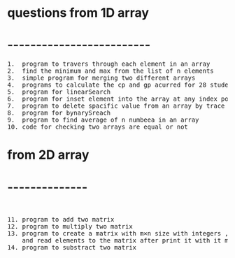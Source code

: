 # questions from 1D array
# -------------------------
<pre>
1.  program to travers through each element in an array
2.  find the minimum and max from the list of n elements
3.  simple program for merging two different arrays
4.  programs to calculate the cp and gp acurred for 28 students according to there marks
5.  program for linearSearch
6.  program for inset element into the array at any index point
7.  program to delete spacific value from an array by trace out its position
8.  program for bynarySreach
9.  program to find average of n numbeea in an array
10. code for checking two arrays are equal or not 
</pre>
# from 2D array
# --------------
<br>
<pre>
11. program to add two matrix
12. program to multiply two matrix
13. program to create a matrix with m×n size with integers ,
    and read elements to the matrix after print it with it memory location
14. program to substract two matrix
</pre>
